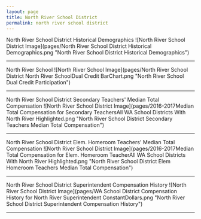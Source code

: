 ```yaml
---
layout: page
title: North River School District
permalink: north river school district
---
```



North River School District Historical Demographics
![North River School District Image](pages/North River School District Historical Demographics.png "North River School District Historical Demographics")

___

North River School
![North River School Image](pages/North River School District North River SchoolDual Credit BarChart.png "North River School Dual Credit Participation")

___

North River School District Secondary Teachers' Median Total Compensation
![North River School District Image](pages/2016-2017Median Total Compensation for Secondary TeachersAll WA School Districts With North River Highlighted.png "North River School District Secondary Teachers Median Total Compensation")

___

North River School District Elem. Homeroom Teachers' Median Total Compensation
![North River School District Image](pages/2016-2017Median Total Compensation for Elem. Homeroom TeacherAll WA School Districts With North River Highlighted.png "North River School District Elem Homeroom Teachers Median Total Compensation")

___

North River School District Superintendent Compensation History
![North River School District Image](pages/WA School District Compensation History for North River Superintendent ConstantDollars.png "North River School District Superintendent Compensation History")

___

